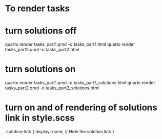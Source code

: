 # To render tasks

# turn solutions off



quarto render tasks_part1.qmd -o tasks_part1.html
quarto render tasks_part2.qmd -o tasks_part2.html

# turn solutions on
quarto render tasks_part1.qmd -o tasks_part1_solutions.html
quarto render tasks_part2.qmd -o tasks_part2_solutions.html

# turn on and of rendering of solutions link in style.scss

.solution-link {
  display: none;  // Hide the solution link
}
